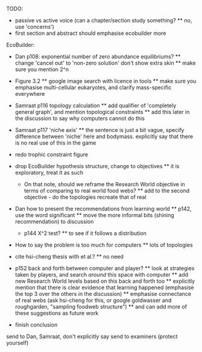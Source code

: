 TODO:

- passive vs active voice (can a chapter/section study something? ** no, use 'concerns')
- first section and abstract should emphasise ecobuilder more

EcoBuilder:
- Dan p108: exponential number of zero abundance equilibriums?
   ** change 'cancel out' to 'non-zero solution' don't show extra skin
   ** make sure you mention 2^n
- Figure 3.2
   ** google image search with licence in tools
   ** make sure you emphasise multi-cellular eukaryotes, and clarify mass-specific everywhere
- Samraat p116 topology calculation
   ** add qualifier of 'completely general graph', and mention topological constraints
   ** add this later in the discussion to say why computers cannot do this 
- Samraat p117 'niche axis'
   ** the sentence is just a bit vague, specify difference between 'niche' here and bodymass. explicitly say that there is no real use of this in the game
- redo trophic constraint figure

- drop EcoBuilder hypothesis structure, change to objectives
   ** it is exploratory, treat it as such
  - On that note, should we reframe the Research World objective in terms of comparing to real world food webs?
   ** add to the second objective - do the topologies recreate that of real 
- Dan how to present the recommendations from learning world
   ** p142, use the word significant
   ** move the more informal bits (shining recommendation) to discussion
  - p144 X^2 test?
   ** to see if it follows a distribution
- How to say the problem is too much for computers
   ** lots of topologies
- cite hsi-cheng thesis with et al.?
   ** no need
- p152 back and forth between computer and player?
   ** look at strategies taken by players, and search *around* this space with computer
   ** add new Research World levels based on this back and forth too
   ** explicitly mention that there is clear evidence that learning happened (emphasise the top 3 over the others in the discussion)
   ** emphasise connectance of real webs (ask hsi-cheng for this, or google goldwasser and roughgarden, "sampling foodweb structure")
   ** and can add more of these suggestions as future work
- finish conclusion

send to Dan, Samraat, don't explicitly say send to examiners (protect yourself)